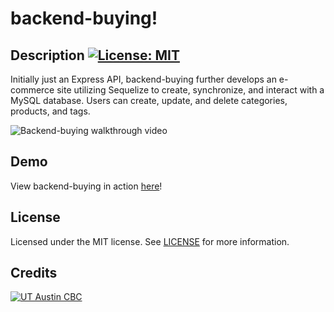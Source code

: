 # backend-buying!  

  ## Description [![License: MIT](https://img.shields.io/badge/License-MIT-yellow.svg?style=flat-square)](https://opensource.org/licenses/MIT)
  
  Initially just an Express API, backend-buying further develops an e-commerce site utilizing Sequelize to create, synchronize, and interact with a MySQL database. Users can create, update, and delete categories, products, and tags.

  ![Backend-buying walkthrough video](./ORM%20demo.gif)

  ## Demo

  View backend-buying in action [here](https://drive.google.com/file/d/1dYiwM0Ykhow5cXPPqVEanlzSEr7MhHlP/view)!

  ## License

  Licensed under the MIT license. See [LICENSE](./LICENSE) for more information.

  ## Credits 

[![UT Austin CBC](https://img.shields.io/badge/-UT%20Austin%20CBC-orange?style=flat-square)](https://techbootcamps.utexas.edu/coding//)
